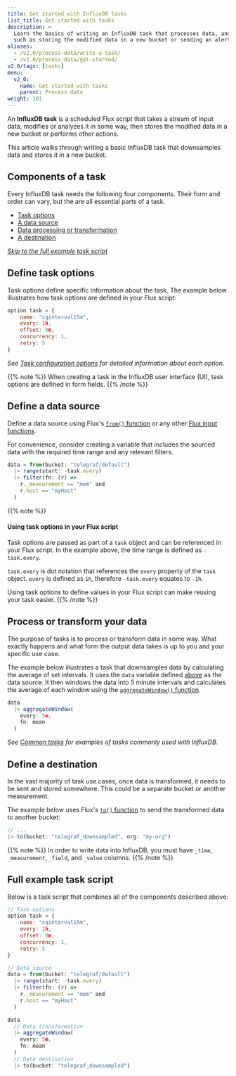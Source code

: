 ```yaml
---
title: Get started with InfluxDB tasks
list_title: Get started with tasks
description: >
  Learn the basics of writing an InfluxDB task that processes data, and then performs an action,
  such as storing the modified data in a new bucket or sending an alert.
aliases:
  - /v2.0/process-data/write-a-task/
  - /v2.0/process-data/get-started/
v2.0/tags: [tasks]
menu:
  v2_0:
    name: Get started with tasks
    parent: Process data
weight: 101
---
```


An **InfluxDB task** is a scheduled Flux script that takes a stream of input data, modifies or analyzes
it in some way, then stores the modified data in a new bucket or performs other actions.

This article walks through writing a basic InfluxDB task that downsamples
data and stores it in a new bucket.

## Components of a task
Every InfluxDB task needs the following four components.
Their form and order can vary, but the are all essential parts of a task.

- [Task options](#define-task-options)
- [A data source](#define-a-data-source)
- [Data processing or transformation](#process-or-transform-your-data)
- [A destination](#define-a-destination)

_[Skip to the full example task script](#full-example-task-script)_

## Define task options
Task options define specific information about the task.
The example below illustrates how task options are defined in your Flux script:

```js
option task = {
    name: "cqinterval15m",
    every: 1h,
    offset: 0m,
    concurrency: 1,
    retry: 5
}
```

_See [Task configuration options](/v2.0/process-data/task-options) for detailed information
about each option._

{{% note %}}
When creating a task in the InfluxDB user interface (UI), task options are defined in form fields.
{{% /note %}}

## Define a data source
Define a data source using Flux's [`from()` function](/v2.0/reference/flux/stdlib/built-in/inputs/from/)
or any other [Flux input functions](/v2.0/reference/flux/stdlib/built-in/inputs/).

For convenience, consider creating a variable that includes the sourced data with
the required time range and any relevant filters.

```js
data = from(bucket: "telegraf/default")
  |> range(start: -task.every)
  |> filter(fn: (r) =>
    r._measurement == "mem" and
    r.host == "myHost"
  )
```

{{% note %}}
#### Using task options in your Flux script
Task options are passed as part of a `task` object and can be referenced in your Flux script.
In the example above, the time range is defined as `-task.every`.

`task.every` is dot notation that references the `every` property of the `task` object.
`every` is defined as `1h`, therefore `-task.every` equates to `-1h`.

Using task options to define values in your Flux script can make reusing your task easier.
{{% /note %}}

## Process or transform your data
The purpose of tasks is to process or transform data in some way.
What exactly happens and what form the output data takes is up to you and your
specific use case.

The example below illustrates a task that downsamples data by calculating the average of set intervals.
It uses the `data` variable defined [above](#define-a-data-source) as the data source.
It then windows the data into 5 minute intervals and calculates the average of each
window using the [`aggregateWindow()` function](/v2.0/reference/flux/stdlib/built-in/transformations/aggregates/aggregatewindow/).

```js
data
  |> aggregateWindow(
    every: 5m,
    fn: mean
  )
```

_See [Common tasks](/v2.0/process-data/common-tasks) for examples of tasks commonly used with InfluxDB._

## Define a destination
In the vast majority of task use cases, once data is transformed, it needs to be sent and stored somewhere.
This could be a separate bucket or another measurement.

The example below uses Flux's [`to()` function](/v2.0/reference/flux/stdlib/built-in/outputs/to)
to send the transformed data to another bucket:

```js
// ...
|> to(bucket: "telegraf_downsampled", org: "my-org")
```

{{% note %}}
In order to write data into InfluxDB, you must have `_time`, `_measurement`, `_field`, and `_value` columns.
{{% /note %}}

## Full example task script
Below is a task script that combines all of the components described above:

```js
// Task options
option task = {
    name: "cqinterval15m",
    every: 1h,
    offset: 0m,
    concurrency: 1,
    retry: 5
}

// Data source
data = from(bucket: "telegraf/default")
  |> range(start: -task.every)
  |> filter(fn: (r) =>
    r._measurement == "mem" and
    r.host == "myHost"
  )

data
  // Data transformation
  |> aggregateWindow(
    every: 5m,
    fn: mean
  )
  // Data destination
  |> to(bucket: "telegraf_downsampled")

```
